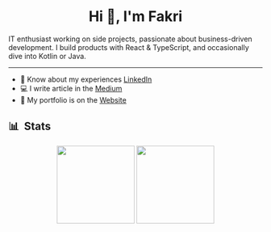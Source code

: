 <!-- Name Section -->
<h1 align="center">Hi 👋, I'm Fakri </h1>
IT enthusiast working on side projects, passionate about business-driven development. I build products with React & TypeScript, and occasionally dive into Kotlin or Java.

---

- 🧳 Know about my experiences [LinkedIn](https://www.linkedin.com/in/syubban/)
- 💻 I write article in the [Medium](https://medium.com/@syubbanfakhriya)
- 📡 My portfolio is on the [Website](https://syubbanfakhriya.com/)

## 📊 &nbsp;Stats

<div align="center">
  <a href="https://github.com/HellBus1?tab=repositories&q=&type=&language=&sort=stargazers"><img height="154" src="https://github-readme-stats.vercel.app/api?username=HellBus1&show_icons=true&theme=react&count_private=true&hide=contribs" /></a>
  <img height="154" src="https://github-readme-stats.vercel.app/api/top-langs/?username=HellBus1&layout=compact&theme=react&hide=c#&langs_count=4" />
</div>
